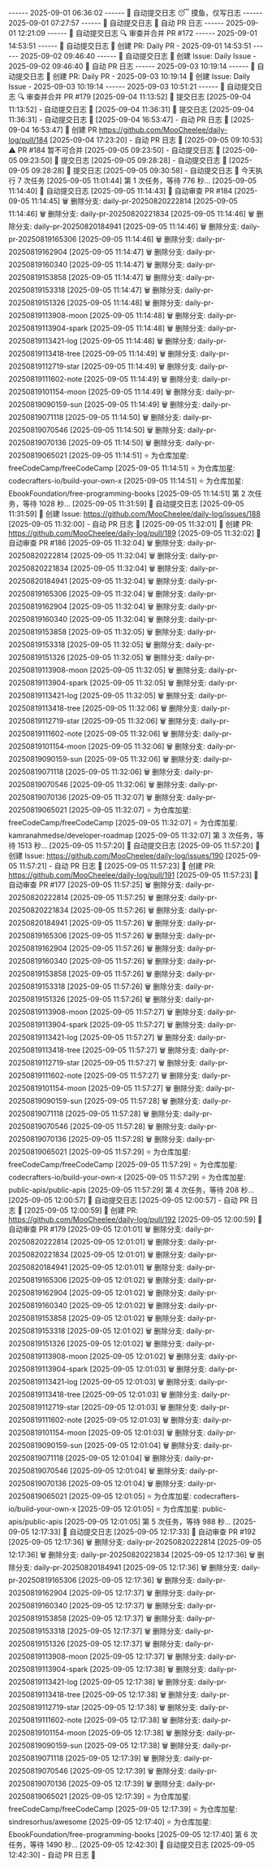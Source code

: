 ------ 2025-09-01 06:36:02 ------
🌱 自动提交日志
😴 摸鱼，仅写日志
------ 2025-09-01 07:27:57 ------
🌱 自动提交日志
🌿 自动 PR 日志
------ 2025-09-01 12:21:09 ------
🌱 自动提交日志
🔍 审查并合并 PR #172
------ 2025-09-01 14:53:51 ------
🌱 自动提交日志
🌿 创建 PR: Daily PR - 2025-09-01 14:53:51
------ 2025-09-02 09:46:40 ------
🌱 自动提交日志
📌 创建 Issue: Daily Issue - 2025-09-02 09:46:40
🌿 自动 PR 日志
------ 2025-09-03 10:19:14 ------
🌱 自动提交日志
🌿 创建 PR: Daily PR - 2025-09-03 10:19:14
📌 创建 Issue: Daily Issue - 2025-09-03 10:19:14
------ 2025-09-03 10:51:21 ------
🌱 自动提交日志
🔍 审查并合并 PR #179
[2025-09-04 11:13:52] 📝 提交日志
[2025-09-04 11:13:52] - 自动提交日志 🌱
[2025-09-04 11:36:31] 📝 提交日志
[2025-09-04 11:36:31] - 自动提交日志 🌱
[2025-09-04 16:53:47] - 自动 PR 日志 🌱
[2025-09-04 16:53:47] 🔀 创建 PR https://github.com/MooCheelee/daily-log/pull/184
[2025-09-04 17:23:20] - 自动 PR 日志 🌱
[2025-09-05 09:10:53] ⚠️ PR #184 暂不可合并
[2025-09-05 09:23:50] - 自动提交日志 🌱
[2025-09-05 09:23:50] 📝 提交日志
[2025-09-05 09:28:28] - 自动提交日志 🌱
[2025-09-05 09:28:28] 📝 提交日志
[2025-09-05 09:30:58] - 自动提交日志 🌱
今天执行 7 次任务
[2025-09-05 11:01:44] 第 1 次任务，等待 776 秒...
[2025-09-05 11:14:40] 📝 自动提交日志
[2025-09-05 11:14:43] 👀 自动审查 PR #184
[2025-09-05 11:14:45] 🗑 删除分支: daily-pr-20250820222814
[2025-09-05 11:14:46] 🗑 删除分支: daily-pr-20250820221834
[2025-09-05 11:14:46] 🗑 删除分支: daily-pr-20250820184941
[2025-09-05 11:14:46] 🗑 删除分支: daily-pr-20250819165306
[2025-09-05 11:14:46] 🗑 删除分支: daily-pr-20250819162904
[2025-09-05 11:14:47] 🗑 删除分支: daily-pr-20250819160340
[2025-09-05 11:14:47] 🗑 删除分支: daily-pr-20250819153858
[2025-09-05 11:14:47] 🗑 删除分支: daily-pr-20250819153318
[2025-09-05 11:14:47] 🗑 删除分支: daily-pr-20250819151326
[2025-09-05 11:14:48] 🗑 删除分支: daily-pr-20250819113908-moon
[2025-09-05 11:14:48] 🗑 删除分支: daily-pr-20250819113904-spark
[2025-09-05 11:14:48] 🗑 删除分支: daily-pr-20250819113421-log
[2025-09-05 11:14:48] 🗑 删除分支: daily-pr-20250819113418-tree
[2025-09-05 11:14:49] 🗑 删除分支: daily-pr-20250819112719-star
[2025-09-05 11:14:49] 🗑 删除分支: daily-pr-20250819111602-note
[2025-09-05 11:14:49] 🗑 删除分支: daily-pr-20250819101154-moon
[2025-09-05 11:14:49] 🗑 删除分支: daily-pr-20250819090159-sun
[2025-09-05 11:14:49] 🗑 删除分支: daily-pr-20250819071118
[2025-09-05 11:14:50] 🗑 删除分支: daily-pr-20250819070546
[2025-09-05 11:14:50] 🗑 删除分支: daily-pr-20250819070136
[2025-09-05 11:14:50] 🗑 删除分支: daily-pr-20250819065021
[2025-09-05 11:14:51] ⭐ 为仓库加星: freeCodeCamp/freeCodeCamp
[2025-09-05 11:14:51] ⭐ 为仓库加星: codecrafters-io/build-your-own-x
[2025-09-05 11:14:51] ⭐ 为仓库加星: EbookFoundation/free-programming-books
[2025-09-05 11:14:51] 第 2 次任务，等待 1028 秒...
[2025-09-05 11:31:59] 📝 自动提交日志
[2025-09-05 11:31:59] 🐞 创建 Issue: https://github.com/MooCheelee/daily-log/issues/188
[2025-09-05 11:32:00] - 自动 PR 日志 🌱
[2025-09-05 11:32:01] 🔀 创建 PR: https://github.com/MooCheelee/daily-log/pull/189
[2025-09-05 11:32:02] 👀 自动审查 PR #186
[2025-09-05 11:32:04] 🗑 删除分支: daily-pr-20250820222814
[2025-09-05 11:32:04] 🗑 删除分支: daily-pr-20250820221834
[2025-09-05 11:32:04] 🗑 删除分支: daily-pr-20250820184941
[2025-09-05 11:32:04] 🗑 删除分支: daily-pr-20250819165306
[2025-09-05 11:32:04] 🗑 删除分支: daily-pr-20250819162904
[2025-09-05 11:32:04] 🗑 删除分支: daily-pr-20250819160340
[2025-09-05 11:32:04] 🗑 删除分支: daily-pr-20250819153858
[2025-09-05 11:32:05] 🗑 删除分支: daily-pr-20250819153318
[2025-09-05 11:32:05] 🗑 删除分支: daily-pr-20250819151326
[2025-09-05 11:32:05] 🗑 删除分支: daily-pr-20250819113908-moon
[2025-09-05 11:32:05] 🗑 删除分支: daily-pr-20250819113904-spark
[2025-09-05 11:32:05] 🗑 删除分支: daily-pr-20250819113421-log
[2025-09-05 11:32:05] 🗑 删除分支: daily-pr-20250819113418-tree
[2025-09-05 11:32:06] 🗑 删除分支: daily-pr-20250819112719-star
[2025-09-05 11:32:06] 🗑 删除分支: daily-pr-20250819111602-note
[2025-09-05 11:32:06] 🗑 删除分支: daily-pr-20250819101154-moon
[2025-09-05 11:32:06] 🗑 删除分支: daily-pr-20250819090159-sun
[2025-09-05 11:32:06] 🗑 删除分支: daily-pr-20250819071118
[2025-09-05 11:32:06] 🗑 删除分支: daily-pr-20250819070546
[2025-09-05 11:32:06] 🗑 删除分支: daily-pr-20250819070136
[2025-09-05 11:32:07] 🗑 删除分支: daily-pr-20250819065021
[2025-09-05 11:32:07] ⭐ 为仓库加星: freeCodeCamp/freeCodeCamp
[2025-09-05 11:32:07] ⭐ 为仓库加星: kamranahmedse/developer-roadmap
[2025-09-05 11:32:07] 第 3 次任务，等待 1513 秒...
[2025-09-05 11:57:20] 📝 自动提交日志
[2025-09-05 11:57:20] 🐞 创建 Issue: https://github.com/MooCheelee/daily-log/issues/190
[2025-09-05 11:57:21] - 自动 PR 日志 🌱
[2025-09-05 11:57:23] 🔀 创建 PR: https://github.com/MooCheelee/daily-log/pull/191
[2025-09-05 11:57:23] 👀 自动审查 PR #177
[2025-09-05 11:57:25] 🗑 删除分支: daily-pr-20250820222814
[2025-09-05 11:57:25] 🗑 删除分支: daily-pr-20250820221834
[2025-09-05 11:57:26] 🗑 删除分支: daily-pr-20250820184941
[2025-09-05 11:57:26] 🗑 删除分支: daily-pr-20250819165306
[2025-09-05 11:57:26] 🗑 删除分支: daily-pr-20250819162904
[2025-09-05 11:57:26] 🗑 删除分支: daily-pr-20250819160340
[2025-09-05 11:57:26] 🗑 删除分支: daily-pr-20250819153858
[2025-09-05 11:57:26] 🗑 删除分支: daily-pr-20250819153318
[2025-09-05 11:57:26] 🗑 删除分支: daily-pr-20250819151326
[2025-09-05 11:57:26] 🗑 删除分支: daily-pr-20250819113908-moon
[2025-09-05 11:57:27] 🗑 删除分支: daily-pr-20250819113904-spark
[2025-09-05 11:57:27] 🗑 删除分支: daily-pr-20250819113421-log
[2025-09-05 11:57:27] 🗑 删除分支: daily-pr-20250819113418-tree
[2025-09-05 11:57:27] 🗑 删除分支: daily-pr-20250819112719-star
[2025-09-05 11:57:27] 🗑 删除分支: daily-pr-20250819111602-note
[2025-09-05 11:57:27] 🗑 删除分支: daily-pr-20250819101154-moon
[2025-09-05 11:57:27] 🗑 删除分支: daily-pr-20250819090159-sun
[2025-09-05 11:57:28] 🗑 删除分支: daily-pr-20250819071118
[2025-09-05 11:57:28] 🗑 删除分支: daily-pr-20250819070546
[2025-09-05 11:57:28] 🗑 删除分支: daily-pr-20250819070136
[2025-09-05 11:57:28] 🗑 删除分支: daily-pr-20250819065021
[2025-09-05 11:57:29] ⭐ 为仓库加星: freeCodeCamp/freeCodeCamp
[2025-09-05 11:57:29] ⭐ 为仓库加星: codecrafters-io/build-your-own-x
[2025-09-05 11:57:29] ⭐ 为仓库加星: public-apis/public-apis
[2025-09-05 11:57:29] 第 4 次任务，等待 208 秒...
[2025-09-05 12:00:57] 📝 自动提交日志
[2025-09-05 12:00:57] - 自动 PR 日志 🌱
[2025-09-05 12:00:59] 🔀 创建 PR: https://github.com/MooCheelee/daily-log/pull/192
[2025-09-05 12:00:59] 👀 自动审查 PR #179
[2025-09-05 12:01:01] 🗑 删除分支: daily-pr-20250820222814
[2025-09-05 12:01:01] 🗑 删除分支: daily-pr-20250820221834
[2025-09-05 12:01:01] 🗑 删除分支: daily-pr-20250820184941
[2025-09-05 12:01:01] 🗑 删除分支: daily-pr-20250819165306
[2025-09-05 12:01:02] 🗑 删除分支: daily-pr-20250819162904
[2025-09-05 12:01:02] 🗑 删除分支: daily-pr-20250819160340
[2025-09-05 12:01:02] 🗑 删除分支: daily-pr-20250819153858
[2025-09-05 12:01:02] 🗑 删除分支: daily-pr-20250819153318
[2025-09-05 12:01:02] 🗑 删除分支: daily-pr-20250819151326
[2025-09-05 12:01:02] 🗑 删除分支: daily-pr-20250819113908-moon
[2025-09-05 12:01:02] 🗑 删除分支: daily-pr-20250819113904-spark
[2025-09-05 12:01:03] 🗑 删除分支: daily-pr-20250819113421-log
[2025-09-05 12:01:03] 🗑 删除分支: daily-pr-20250819113418-tree
[2025-09-05 12:01:03] 🗑 删除分支: daily-pr-20250819112719-star
[2025-09-05 12:01:03] 🗑 删除分支: daily-pr-20250819111602-note
[2025-09-05 12:01:03] 🗑 删除分支: daily-pr-20250819101154-moon
[2025-09-05 12:01:03] 🗑 删除分支: daily-pr-20250819090159-sun
[2025-09-05 12:01:04] 🗑 删除分支: daily-pr-20250819071118
[2025-09-05 12:01:04] 🗑 删除分支: daily-pr-20250819070546
[2025-09-05 12:01:04] 🗑 删除分支: daily-pr-20250819070136
[2025-09-05 12:01:04] 🗑 删除分支: daily-pr-20250819065021
[2025-09-05 12:01:05] ⭐ 为仓库加星: codecrafters-io/build-your-own-x
[2025-09-05 12:01:05] ⭐ 为仓库加星: public-apis/public-apis
[2025-09-05 12:01:05] 第 5 次任务，等待 988 秒...
[2025-09-05 12:17:33] 📝 自动提交日志
[2025-09-05 12:17:33] 👀 自动审查 PR #192
[2025-09-05 12:17:36] 🗑 删除分支: daily-pr-20250820222814
[2025-09-05 12:17:36] 🗑 删除分支: daily-pr-20250820221834
[2025-09-05 12:17:36] 🗑 删除分支: daily-pr-20250820184941
[2025-09-05 12:17:36] 🗑 删除分支: daily-pr-20250819165306
[2025-09-05 12:17:36] 🗑 删除分支: daily-pr-20250819162904
[2025-09-05 12:17:37] 🗑 删除分支: daily-pr-20250819160340
[2025-09-05 12:17:37] 🗑 删除分支: daily-pr-20250819153858
[2025-09-05 12:17:37] 🗑 删除分支: daily-pr-20250819153318
[2025-09-05 12:17:37] 🗑 删除分支: daily-pr-20250819151326
[2025-09-05 12:17:37] 🗑 删除分支: daily-pr-20250819113908-moon
[2025-09-05 12:17:37] 🗑 删除分支: daily-pr-20250819113904-spark
[2025-09-05 12:17:38] 🗑 删除分支: daily-pr-20250819113421-log
[2025-09-05 12:17:38] 🗑 删除分支: daily-pr-20250819113418-tree
[2025-09-05 12:17:38] 🗑 删除分支: daily-pr-20250819112719-star
[2025-09-05 12:17:38] 🗑 删除分支: daily-pr-20250819111602-note
[2025-09-05 12:17:38] 🗑 删除分支: daily-pr-20250819101154-moon
[2025-09-05 12:17:38] 🗑 删除分支: daily-pr-20250819090159-sun
[2025-09-05 12:17:38] 🗑 删除分支: daily-pr-20250819071118
[2025-09-05 12:17:39] 🗑 删除分支: daily-pr-20250819070546
[2025-09-05 12:17:39] 🗑 删除分支: daily-pr-20250819070136
[2025-09-05 12:17:39] 🗑 删除分支: daily-pr-20250819065021
[2025-09-05 12:17:39] ⭐ 为仓库加星: freeCodeCamp/freeCodeCamp
[2025-09-05 12:17:39] ⭐ 为仓库加星: sindresorhus/awesome
[2025-09-05 12:17:40] ⭐ 为仓库加星: EbookFoundation/free-programming-books
[2025-09-05 12:17:40] 第 6 次任务，等待 1490 秒...
[2025-09-05 12:42:30] 📝 自动提交日志
[2025-09-05 12:42:30] - 自动 PR 日志 🌱
